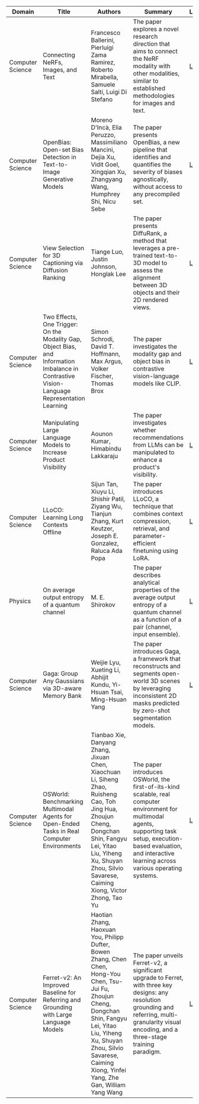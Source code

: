 | Domain | Title | Authors | Summary | Link |
| --- | --- | --- | --- | --- |
| Computer Science | Connecting NeRFs, Images, and Text | Francesco Ballerini, Pierluigi Zama Ramirez, Roberto Mirabella, Samuele Salti, Luigi Di Stefano | The paper explores a novel research direction that aims to connect the NeRF modality with other modalities, similar to established methodologies for images and text. | [Link](http://arxiv.org/abs/2404.07993v1) |
| Computer Science | OpenBias: Open-set Bias Detection in Text-to-Image Generative Models | Moreno D'Incà, Elia Peruzzo, Massimiliano Mancini, Dejia Xu, Vidit Goel, Xingqian Xu, Zhangyang Wang, Humphrey Shi, Nicu Sebe | The paper presents OpenBias, a new pipeline that identifies and quantifies the severity of biases agnostically, without access to any precompiled set. | [Link](http://arxiv.org/abs/2404.07990v1) |
| Computer Science | View Selection for 3D Captioning via Diffusion Ranking | Tiange Luo, Justin Johnson, Honglak Lee | The paper presents DiffuRank, a method that leverages a pre-trained text-to-3D model to assess the alignment between 3D objects and their 2D rendered views. | [Link](http://arxiv.org/abs/2404.07984v1) |
| Computer Science | Two Effects, One Trigger: On the Modality Gap, Object Bias, and Information Imbalance in Contrastive Vision-Language Representation Learning | Simon Schrodi, David T. Hoffmann, Max Argus, Volker Fischer, Thomas Brox | The paper investigates the modality gap and object bias in contrastive vision-language models like CLIP. | [Link](http://arxiv.org/abs/2404.07983v1) |
| Computer Science | Manipulating Large Language Models to Increase Product Visibility | Aounon Kumar, Himabindu Lakkaraju | The paper investigates whether recommendations from LLMs can be manipulated to enhance a product's visibility. | [Link](http://arxiv.org/abs/2404.07981v1) |
| Computer Science | LLoCO: Learning Long Contexts Offline | Sijun Tan, Xiuyu Li, Shishir Patil, Ziyang Wu, Tianjun Zhang, Kurt Keutzer, Joseph E. Gonzalez, Raluca Ada Popa | The paper introduces LLoCO, a technique that combines context compression, retrieval, and parameter-efficient finetuning using LoRA. | [Link](http://arxiv.org/abs/2404.07979v1) |
| Physics | On average output entropy of a quantum channel | M. E. Shirokov | The paper describes analytical properties of the average output entropy of a quantum channel as a function of a pair (channel, input ensemble). | [Link](http://arxiv.org/abs/2404.07978v1) |
| Computer Science | Gaga: Group Any Gaussians via 3D-aware Memory Bank | Weijie Lyu, Xueting Li, Abhijit Kundu, Yi-Hsuan Tsai, Ming-Hsuan Yang | The paper introduces Gaga, a framework that reconstructs and segments open-world 3D scenes by leveraging inconsistent 2D masks predicted by zero-shot segmentation models. | [Link](http://arxiv.org/abs/2404.07977v1) |
| Computer Science | OSWorld: Benchmarking Multimodal Agents for Open-Ended Tasks in Real Computer Environments | Tianbao Xie, Danyang Zhang, Jixuan Chen, Xiaochuan Li, Siheng Zhao, Ruisheng Cao, Toh Jing Hua, Zhoujun Cheng, Dongchan Shin, Fangyu Lei, Yitao Liu, Yiheng Xu, Shuyan Zhou, Silvio Savarese, Caiming Xiong, Victor Zhong, Tao Yu | The paper introduces OSWorld, the first-of-its-kind scalable, real computer environment for multimodal agents, supporting task setup, execution-based evaluation, and interactive learning across various operating systems. | [Link](http://arxiv.org/abs/2404.07972v1) |
| Computer Science | Ferret-v2: An Improved Baseline for Referring and Grounding with Large Language Models | Haotian Zhang, Haoxuan You, Philipp Dufter, Bowen Zhang, Chen Chen, Hong-You Chen, Tsu-Jui Fu, Zhoujun Cheng, Dongchan Shin, Fangyu Lei, Yitao Liu, Yiheng Xu, Shuyan Zhou, Silvio Savarese, Caiming Xiong, Yinfei Yang, Zhe Gan, William Yang Wang | The paper unveils Ferret-v2, a significant upgrade to Ferret, with three key designs: any resolution grounding and referring, multi-granularity visual encoding, and a three-stage training paradigm. | [Link](http://arxiv.org/abs/2404.07973v1) |
